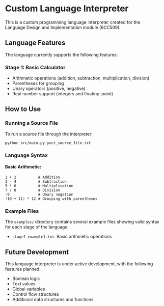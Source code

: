 # Custom Language Interpreter

This is a custom programming language interpreter created for the Language Design and Implementation module (6CC509).

## Language Features

The language currently supports the following features:

### Stage 1: Basic Calculator
- Arithmetic operations (addition, subtraction, multiplication, division)
- Parentheses for grouping
- Unary operators (positive, negative)
- Real number support (integers and floating-point)

## How to Use

### Running a Source File

To run a source file through the interpreter:

```
python src/main.py your_source_file.txt
```

### Language Syntax

#### Basic Arithmetic:

```
1 + 2          # Addition
3 - 4          # Subtraction
5 * 6          # Multiplication
7 / 8          # Division
-9             # Unary negation
(10 + 11) * 12 # Grouping with parentheses
```

### Example Files

The `examples/` directory contains several example files showing valid syntax for each stage of the language:

- `stage1_example1.txt`: Basic arithmetic operations

## Future Development

This language interpreter is under active development, with the following features planned:

- Boolean logic
- Text values
- Global variables
- Control flow structures
- Additional data structures and functions